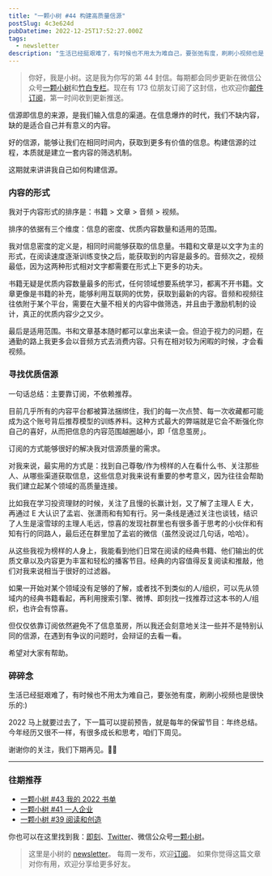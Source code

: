 ```yaml
---
title: "一颗小树 #44 构建高质量信源"
postSlug: 4c3e624d
pubDatetime: 2022-12-25T17:52:27.000Z
tags:
  - newsletter
description: "生活已经挺艰难了，有时候也不用太为难自己，要张弛有度，刷刷小视频也是很快乐的:)"
---
```


> 你好，我是小树。这是我为你写的第 44 封信。每期都会同步更新在微信公众号[一颗小树](https://weixin.sogou.com/weixin?query=a_warm_tree)和[竹白专栏](https://xiaoshu.zhubai.love)。现在有 173 位朋友订阅了这封信，也欢迎你[邮件订阅](https://xiaoshu.zhubai.love)，第一时间收到更新推送。

信源即信息的来源，是我们输入信息的渠道。在信息爆炸的时代，我们不缺内容，缺的是适合自己并有意义的内容。

好的信源，能够让我们在相同时间内，获取到更多有价值的信息。构建信源的过程，本质就是建立一套内容的筛选机制。

这期就来讲讲我自己如何构建信源。

### 内容的形式

我对于内容形式的排序是：书籍 > 文章 > 音频 > 视频。

排序的依据有三个维度：信息的密度、优质内容数量和适用的范围。

我对信息密度的定义是，相同时间能够获取的信息量。书籍和文章是以文字为主的形式，在阅读速度逐渐训练变快之后，能获取到的内容是最多的。音频次之，视频最低，因为这两种形式相对文字都需要在形式上下更多的功夫。

书籍无疑是优质内容数量最多的形式，任何领域想要系统学习，都离不开书籍。文章更像是书籍的补充，能够利用互联网的优势，获取到最新的内容。音频和视频往往依附于某个平台，需要在大量不相关的内容中做筛选，并且由于激励机制的设计，真正的优质内容少之又少。

最后是适用范围。书和文章基本随时都可以拿出来读一会。但迫于视力的问题，在通勤的路上我更多会以音频方式去消费内容。只有在相对较为闲暇的时候，才会看视频。

### 寻找优质信源

一句话总结：主要靠订阅，不依赖推荐。

目前几乎所有的内容平台都被算法捆绑住，我们的每一次点赞、每一次收藏都可能成为这个账号背后推荐模型的训练养料。这种方式最大的弊端就是它会不断强化你自己的喜好，从而把信息的内容范围越圈越小，即「信息茧房」。

订阅的方式能够很好的解决我对信源质量的需求。

对我来说，最实用的方式是：找到自己尊敬/作为榜样的人在看什么书、关注那些人、从哪些渠道获取信息，这些信息对我来说有重要的参考意义，因为往往会帮助我们建立起某个领域的高质量连接。

比如我在学习投资理财的时候，关注了且慢的长赢计划，又了解了主理人 E 大，再通过 E 大认识了孟岩、张潇雨和有知有行。另一条线是通过关注也谈钱，结识了人生是滚雪球的主理人毛远，惊喜的发现社群里也有很多善于思考的小伙伴和有知有行的同路人，最后还在群里加了孟岩的微信（虽然没说过几句话，哈哈）。

从这些我视为榜样的人身上，我能看到他们日常在阅读的经典书籍、他们输出的优质文章以及内容更为丰富和轻松的播客节目。经典的内容值得反复阅读和推敲，他们对我来说相当于很好的过滤器。

如果一开始对某个领域没有足够的了解，或者找不到类似的人/组织，可以先从领域内的经典书籍看起，再利用搜索引擎、微博、即刻找一找推荐过这本书的人/组织，也许会有惊喜。

但仅仅依靠订阅依然避免不了信息茧房，所以我还会刻意地关注一些并不是特别认同的信源，在遇到有争议的问题时，会辩证的去看一看。

希望对大家有帮助。

### 碎碎念

生活已经挺艰难了，有时候也不用太为难自己，要张弛有度，刷刷小视频也是很快乐的:)

2022 马上就要过去了，下一篇可以提前预告，就是每年的保留节目：年终总结。今年经历又很不一样，有很多成长和思考，咱们下周见。

谢谢你的关注，我们下期再见。👋🏻

---

### 往期推荐

- [一颗小树 #43 我的 2022 书单](https://mp.weixin.qq.com/s/YEnjrjHfJ0M3_9h__Kb2Lg)
- [一颗小树 #41 一人企业](https://mp.weixin.qq.com/s/Pl3M8W3SSGjPTCA7tIx8wg)
- [一颗小树 #39 阅读和创造](https://mp.weixin.qq.com/s/xglH4LyOvbnPaK09P0nfsg)

你也可以在这里找到我：[即刻](https://okjk.co/3Vsn5T)、[Twitter](https://twitter.com/yeshu_in_future)、微信公众号[一颗小树](https://weixin.sogou.com/weixin?query=a_warm_tree)。

> 这里是小树的 [newsletter](https://xiaoshu.zhubai.love)。 每周一发布，欢迎[订阅](https://xiaoshu.zhubai.love)。
> 如果你觉得这篇文章对你有用，欢迎分享给更多好友。
